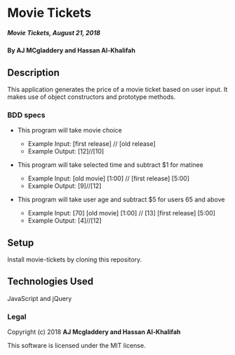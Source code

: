 # Movie Tickets

##### Movie Tickets, August 21, 2018

#### By AJ MCgladdery and Hassan Al-Khalifah

## Description

This application generates the price of a movie ticket based on user input. It makes use of object constructors and prototype methods.

### BDD specs
* This program will take movie choice
  * Example Input: [first release] // [old release]
  * Example Output: [$12] // [$10]

* This program will take selected time and subtract $1 for matinee
  * Example Input: [old movie] [1:00] // [first release] [5:00]
  * Example Output:  [$9] // [$12]

* This program will take user age and subtract $5 for users 65 and above
  * Example Input: [70] [old movie] [1:00] // [13] [first release] [5:00]
  * Example Output:  [$4] // [$12]
## Setup

Install movie-tickets by cloning this repository.

## Technologies Used

JavaScript and jQuery

### Legal

Copyright (c) 2018 **AJ Mcgladdery and Hassan Al-Khalifah**

This software is licensed under the MIT license.
